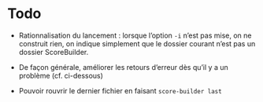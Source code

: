 # Todo

* Rationnalisation du lancement : lorsque l’option `-i` n’est pas mise, on ne construit rien, on indique simplement que le dossier courant n’est pas un dossier ScoreBuilder.

* De façon générale, améliorer les retours d’erreur dès qu’il y a un problème (cf. ci-dessous)
* Pouvoir rouvrir le dernier fichier en faisant `score-builder last`

